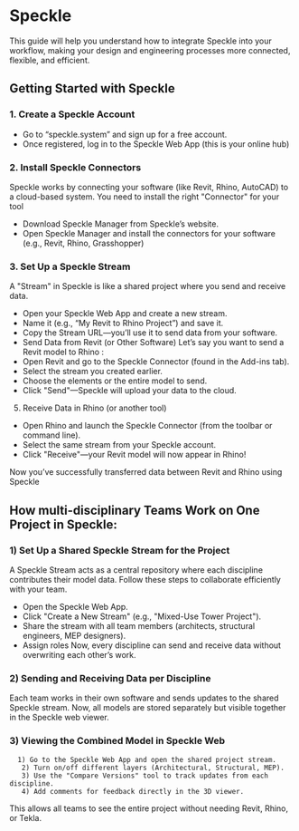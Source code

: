 # Speckle
This guide will help you understand how to integrate Speckle into your workflow, making your design and engineering processes more connected, flexible, and efficient. 

## Getting Started with Speckle
### 1. Create a Speckle Account
* Go to “speckle.system”  and sign up for a free account.
* Once registered, log in to the Speckle Web App (this is your online hub)

### 2. Install Speckle Connectors
Speckle works by connecting your software (like Revit, Rhino, AutoCAD) to a cloud-based system. You need to install the right "Connector" for your tool
* Download Speckle Manager from Speckle’s website.
* Open Speckle Manager and install the connectors for your software (e.g., Revit, Rhino, Grasshopper)

### 3. Set Up a Speckle Stream
A "Stream" in Speckle is like a shared project where you send and receive data.
* Open your Speckle Web App and create a new stream.
* Name it (e.g., “My Revit to Rhino Project”) and save it.
* Copy the Stream URL—you’ll use it to send data from your software.
* Send Data from Revit (or Other Software)
Let’s say you want to send a Revit model to Rhino :
* Open Revit and go to the Speckle Connector (found in the Add-ins tab).
* Select the stream you created earlier.
* Choose the elements or the entire model to send.
* Click "Send"—Speckle will upload your data to the cloud.
5. Receive Data in Rhino (or another tool)
* Open Rhino and launch the Speckle Connector (from the toolbar or command line).
* Select the same stream from your Speckle account.
* Click "Receive"—your Revit model will now appear in Rhino!

Now you’ve successfully transferred data between Revit and Rhino using Speckle
## How multi-disciplinary Teams Work on One Project in Speckle:
### 1) Set Up a Shared Speckle Stream for the Project
A Speckle Stream acts as a central repository where each discipline contributes their model data. Follow these steps to collaborate efficiently with your team.
* Open the Speckle Web App.
* Click "Create a New Stream" (e.g., "Mixed-Use Tower Project").
* Share the stream with all team members (architects, structural engineers, MEP designers).
* Assign roles
Now, every discipline can send and receive data without overwriting each other’s work.

### 2) Sending and Receiving Data per Discipline
Each team works in their own software and sends updates to the shared Speckle stream.
Now, all models are stored separately but visible together in the Speckle web viewer.

### 3) Viewing the Combined Model in Speckle Web
      1) Go to the Speckle Web App and open the shared project stream.
       2) Turn on/off different layers (Architectural, Structural, MEP).
       3) Use the "Compare Versions" tool to track updates from each discipline.
       4) Add comments for feedback directly in the 3D viewer.
This allows all teams to see the entire project without needing Revit, Rhino, or Tekla.
